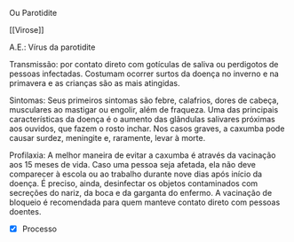 Ou Parotidite

[[Virose]]

A.E.: Vírus da parotidite

Transmissão: por contato direto com gotículas de saliva ou perdigotos de pessoas infectadas. Costumam ocorrer surtos da doença no inverno e na primavera e as crianças são as mais atingidas.

Sintomas: Seus primeiros sintomas são febre, calafrios, dores de cabeça, musculares ao mastigar ou engolir, além de fraqueza. Uma das principais características da doença é o aumento das glândulas salivares próximas aos ouvidos, que fazem o rosto inchar. Nos casos graves, a caxumba pode causar surdez, meningite e, raramente, levar à morte. 

Profilaxia: A melhor maneira de evitar a caxumba é através da vacinação aos 15 meses de vida. Caso uma pessoa seja afetada, ela não deve comparecer à escola ou ao trabalho durante nove dias após início da doença. É preciso, ainda, desinfectar os objetos contaminados com secreções do nariz, da boca e da garganta do enfermo. A vacinação de bloqueio é recomendada para quem manteve contato direto com pessoas doentes.

- [x] Processo 
